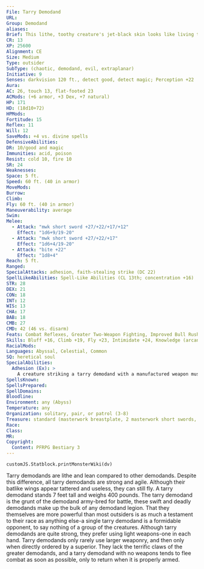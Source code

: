 ```yaml
---
File: Tarry Demodand
URL: 
Group: Demodand
aliases: 
Brief: This lithe, toothy creature's jet-black skin looks like living tar, and ooze drips from the claws that cap its long arms.
CR: 13
XP: 25600
Alignment: CE
Size: Medium
Type: outsider
SubType: (chaotic, demodand, evil, extraplanar)
Initiative: 9
Senses: darkvision 120 ft., detect good, detect magic; Perception +22
Aura: 
AC: 26, touch 13, flat-footed 23
ACMods: (+6 armor, +3 Dex, +7 natural)
HP: 171
HD: (18d10+72)
HPMods: 
Fortitude: 15
Reflex: 11
Will: 12
SaveMods: +4 vs. divine spells
DefensiveAbilities: 
DR: 10/good and magic
Immunities: acid, poison
Resist: cold 10, fire 10
SR: 24
Weaknesses: 
Space: 5 ft.
Speed: 60 ft. (40 in armor)
MoveMods: 
Burrow: 
Climb: 
Fly: 60 ft. (40 in armor)
Maneuverability: average
Swim: 
Melee: 
  - Attack: "mwk short sword +27/+22/+17/+12"
    Effect: "1d6+9/19-20"
  - Attack: "mwk short sword +27/+22/+17"
    Effect: "1d6+4/19-20"
  - Attack: "bite +22"
    Effect: "1d8+4"
Reach: 5 ft.
Ranged: 
SpecialAttacks: adhesion, faith-stealing strike (DC 22)
SpellLikeAbilities: Spell-Like Abilities (CL 13th; concentration +16)  Constant-detect good, detect magic   3/day-dispel magic   1/day-chaos hammer (DC 17), summon (level 4, 1d2 tarry demodands 40%)
STR: 28
DEX: 21
CON: 18
INT: 12
WIS: 13
CHA: 17
BAB: 18
CMB: 27
CMD: 42 (46 vs. disarm)
Feats: Combat Reflexes, Greater Two-Weapon Fighting, Improved Bull Rush, Improved Initiative, Improved Two- Weapon Fighting, Lunge, Power Attack, Two-Weapon Fighting, Weapon Focus (short sword)
Skills: Bluff +16, Climb +19, Fly +23, Intimidate +24, Knowledge (arcana) +14, Knowledge (planes) +14, Perception +22, Sense Motive +14, Stealth +17, Survival +14
RacialMods: 
Languages: Abyssal, Celestial, Common
SQ: heretical soul
SpecialAbilities:
  Adhesion (Ex): >
    A creature striking a tarry demodand with a manufactured weapon must make a DC 23 Reflex save; failure means the weapon sticks to the demodand and cannot be used to make attacks until freed. Freeing a stuck weapon requires a successful grapple check. This adhesion grants a +4 racial bonus to CMD against disarm attempts.
SpellsKnown: 
SpellsPrepared: 
SpellDomains: 
Bloodline: 
Environment: any (Abyss)
Temperature: any
Organization: solitary, pair, or patrol (3-8)
Treasure: standard (masterwork breastplate, 2 masterwork short swords, other treasure)
Race: 
Class: 
MR: 
Copyright:
  Content: PFRPG Bestiary 3
---
```

```dataviewjs
customJS.Statblock.printMonsterWiki(dv)
```
Tarry demodands are lithe and lean compared to other demodands. Despite this difference, all tarry demodands are strong and agile. Although their batlike wings appear tattered and useless, they can still fly. A tarry demodand stands 7 feet tall and weighs 400 pounds.  The tarry demodand is the grunt of the demodand army-bred for battle, these swift and deadly demodands make up the bulk of any demodand legion. That they themselves are more powerful than most outsiders is as much a testament to their race as anything else-a single tarry demodand is a formidable opponent, to say nothing of a group of the creatures. Although tarry demodands are quite strong, they prefer using light weapons-one in each hand. Tarry demodands only rarely use larger weaponry, and then only when directly ordered by a superior. They lack the terrific claws of the greater demodands, and a tarry demodand with no weapons tends to flee combat as soon as possible, only to return when it is properly armed.
